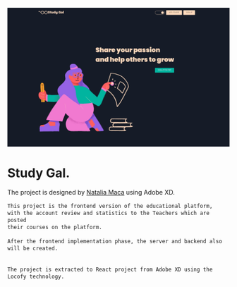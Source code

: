 

![My Image](study-gal1.jpeg)

# Study Gal.


The project is designed by [Natalia Maca](https://nataliamaca.com/) using Adobe XD.

```
This project is the frontend version of the educational platform,
with the account review and statistics to the Teachers which are posted 
their courses on the platform.

After the frontend implementation phase, the server and backend also will be created.


The project is extracted to React project from Adobe XD using the Locofy technology.

```


